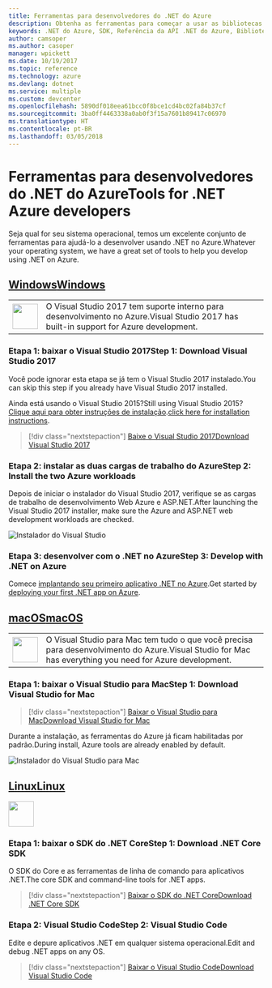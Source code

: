 ```yaml
---
title: Ferramentas para desenvolvedores do .NET do Azure
description: Obtenha as ferramentas para começar a usar as bibliotecas .NET do Azure em um ambiente Windows, Linux ou Mac.
keywords: .NET do Azure, SDK, Referência da API .NET do Azure, Biblioteca de classes .NET do Azure
author: camsoper
ms.author: casoper
manager: wpickett
ms.date: 10/19/2017
ms.topic: reference
ms.technology: azure
ms.devlang: dotnet
ms.service: multiple
ms.custom: devcenter
ms.openlocfilehash: 5890df018eea61bcc0f8bce1cd4bc02fa84b37cf
ms.sourcegitcommit: 3ba0ff4463338a0ab0f3f15a7601b89417c06970
ms.translationtype: HT
ms.contentlocale: pt-BR
ms.lasthandoff: 03/05/2018
---
```

# <a name="tools-for-net-azure-developers"></a><span data-ttu-id="9ac22-104">Ferramentas para desenvolvedores do .NET do Azure</span><span class="sxs-lookup"><span data-stu-id="9ac22-104">Tools for .NET Azure developers</span></span>

<span data-ttu-id="9ac22-105">Seja qual for seu sistema operacional, temos um excelente conjunto de ferramentas para ajudá-lo a desenvolver usando .NET no Azure.</span><span class="sxs-lookup"><span data-stu-id="9ac22-105">Whatever your operating system, we have a great set of tools to help you develop using .NET on Azure.</span></span>

## <a name="windowstabwindows"></a>[<span data-ttu-id="9ac22-106">Windows</span><span class="sxs-lookup"><span data-stu-id="9ac22-106">Windows</span></span>](#tab/windows)

<table>
  <tr>
    <td width="50">
        <img src="https://docs.microsoft.com/en-us/media/logos/logo_vs-ide.svg" width="50" height="50"></img>
    </td>
    <td>
<span data-ttu-id="9ac22-107">O Visual Studio 2017 tem suporte interno para desenvolvimento no Azure.</span><span class="sxs-lookup"><span data-stu-id="9ac22-107">Visual Studio 2017 has built-in support for Azure development.</span></span>
    </td>
  </tr>
</table>

### <a name="step-1-download-visual-studio-2017"></a><span data-ttu-id="9ac22-108">Etapa 1: baixar o Visual Studio 2017</span><span class="sxs-lookup"><span data-stu-id="9ac22-108">Step 1: Download Visual Studio 2017</span></span>

<span data-ttu-id="9ac22-109">Você pode ignorar esta etapa se já tem o Visual Studio 2017 instalado.</span><span class="sxs-lookup"><span data-stu-id="9ac22-109">You can skip this step if you already have Visual Studio 2017 installed.</span></span>

<span data-ttu-id="9ac22-110">Ainda está usando o Visual Studio 2015?</span><span class="sxs-lookup"><span data-stu-id="9ac22-110">Still using Visual Studio 2015?</span></span>  <span data-ttu-id="9ac22-111">[Clique aqui para obter instruções de instalação](dotnet-sdk-vs2015-install.md).</span><span class="sxs-lookup"><span data-stu-id="9ac22-111">[click here for installation instructions](dotnet-sdk-vs2015-install.md).</span></span>

> [!div class="nextstepaction"]
> [<span data-ttu-id="9ac22-112">Baixe o Visual Studio 2017</span><span class="sxs-lookup"><span data-stu-id="9ac22-112">Download Visual Studio 2017</span></span>](https://www.visualstudio.com/downloads/)


### <a name="step-2-install-the-two-azure-workloads"></a><span data-ttu-id="9ac22-113">Etapa 2: instalar as duas cargas de trabalho do Azure</span><span class="sxs-lookup"><span data-stu-id="9ac22-113">Step 2: Install the two Azure workloads</span></span>

<span data-ttu-id="9ac22-114">Depois de iniciar o instalador do Visual Studio 2017, verifique se as cargas de trabalho de desenvolvimento Web Azure e ASP.NET.</span><span class="sxs-lookup"><span data-stu-id="9ac22-114">After launching the Visual Studio 2017 installer, make sure the Azure and ASP.NET web development workloads are checked.</span></span>

![Instalador do Visual Studio](media/dotnet-tools/azure-workloads.png)

### <a name="step-3-develop-with-net-on-azure"></a><span data-ttu-id="9ac22-116">Etapa 3: desenvolver com o .NET no Azure</span><span class="sxs-lookup"><span data-stu-id="9ac22-116">Step 3: Develop with .NET on Azure</span></span>

<span data-ttu-id="9ac22-117">Comece [implantando seu primeiro aplicativo .NET no Azure](https://docs.microsoft.com/azure/app-service-web/app-service-web-get-started-dotnet).</span><span class="sxs-lookup"><span data-stu-id="9ac22-117">Get started by [deploying your first .NET app on Azure](https://docs.microsoft.com/azure/app-service-web/app-service-web-get-started-dotnet).</span></span>


## <a name="macostabmacos"></a>[<span data-ttu-id="9ac22-118">macOS</span><span class="sxs-lookup"><span data-stu-id="9ac22-118">macOS</span></span>](#tab/macos)
<table>
  <tr>
    <td width="50">
        <img src="https://docs.microsoft.com/en-us/media/logos/logo_vs-mac.svg" width="50" height="50"></img>
    </td>
    <td>
<span data-ttu-id="9ac22-119">O Visual Studio para Mac tem tudo o que você precisa para desenvolvimento do Azure.</span><span class="sxs-lookup"><span data-stu-id="9ac22-119">Visual Studio for Mac has everything you need for Azure development.</span></span>
    </td>
  </tr>
</table>


### <a name="step-1-download-visual-studio-for-mac"></a><span data-ttu-id="9ac22-120">Etapa 1: baixar o Visual Studio para Mac</span><span class="sxs-lookup"><span data-stu-id="9ac22-120">Step 1: Download Visual Studio for Mac</span></span>

> [!div class="nextstepaction"]
> [<span data-ttu-id="9ac22-121">Baixar o Visual Studio para Mac</span><span class="sxs-lookup"><span data-stu-id="9ac22-121">Download Visual Studio for Mac</span></span>](https://www.visualstudio.com/vs/visual-studio-mac/)

<span data-ttu-id="9ac22-122">Durante a instalação, as ferramentas do Azure já ficam habilitadas por padrão.</span><span class="sxs-lookup"><span data-stu-id="9ac22-122">During install, Azure tools are already enabled by default.</span></span>

![Instalador do Visual Studio para Mac](media/dotnet-tools/azure-vsmac.png)

## <a name="linuxtablinux"></a>[<span data-ttu-id="9ac22-124">Linux</span><span class="sxs-lookup"><span data-stu-id="9ac22-124">Linux</span></span>](#tab/linux)

<img src="https://docs.microsoft.com/en-us/visualstudio/products/images/vs-code.svg" width="50" height="50"></img>

### <a name="step-1-download-net-core-sdk"></a><span data-ttu-id="9ac22-125">Etapa 1: baixar o SDK do .NET Core</span><span class="sxs-lookup"><span data-stu-id="9ac22-125">Step 1: Download .NET Core SDK</span></span>

<span data-ttu-id="9ac22-126">O SDK do Core e as ferramentas de linha de comando para aplicativos .NET.</span><span class="sxs-lookup"><span data-stu-id="9ac22-126">The core SDK and command-line tools for .NET apps.</span></span>

> [!div class="nextstepaction"]
> [<span data-ttu-id="9ac22-127">Baixar o SDK do .NET Core</span><span class="sxs-lookup"><span data-stu-id="9ac22-127">Download .NET Core SDK</span></span>](https://www.microsoft.com/net/core)

### <a name="step-2-visual-studio-code"></a><span data-ttu-id="9ac22-128">Etapa 2: Visual Studio Code</span><span class="sxs-lookup"><span data-stu-id="9ac22-128">Step 2: Visual Studio Code</span></span>

<span data-ttu-id="9ac22-129">Edite e depure aplicativos .NET em qualquer sistema operacional.</span><span class="sxs-lookup"><span data-stu-id="9ac22-129">Edit and debug .NET apps on any OS.</span></span>

> [!div class="nextstepaction"]
> [<span data-ttu-id="9ac22-130">Baixar o Visual Studio Code</span><span class="sxs-lookup"><span data-stu-id="9ac22-130">Download Visual Studio Code</span></span>](https://code.visualstudio.com)